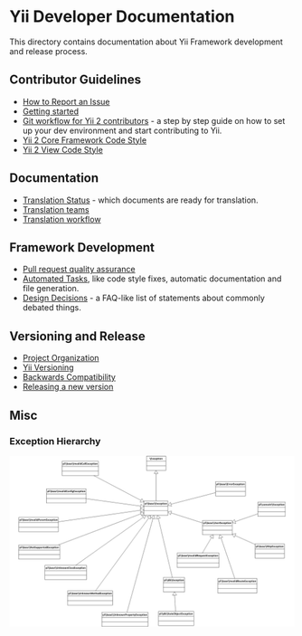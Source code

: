Yii Developer Documentation
===========================

This directory contains documentation about Yii Framework development and release process.

Contributor Guidelines
----------------------

- [How to Report an Issue](report-an-issue.md)
- [Getting started](getting-started.md)
- [Git workflow for Yii 2 contributors](git-workflow.md) - a step by step guide on how to set up your dev environment and start contributing to Yii.
- [Yii 2 Core Framework Code Style](core-code-style.md)
- [Yii 2 View Code Style](view-code-style.md)


Documentation
-------------

- [Translation Status](translation-status.md) - which documents are ready for translation.
- [Translation teams](translation-teams.md)
- [Translation workflow](translation-workflow.md)


Framework Development
---------------------

- [Pull request quality assurance](pull-request-qa.md)
- [Automated Tasks](automation.md), like code style fixes, automatic documentation and file generation.
- [Design Decisions](design-decisions.md) - a FAQ-like list of statements about commonly debated things.

Versioning and Release
----------------------

- [Project Organization](project-organization.md)
- [Yii Versioning](versions.md)
- [Backwards Compatibility](bc.md)
- [Releasing a new version](release.md)

Misc
----

### Exception Hierarchy

![Yii Framework Exception Hierarchy](exception_hierarchy.png)
